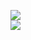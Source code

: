 [![](https://img.shields.io/badge/Made%20With-Github%20Spray-lightgrey.svg?style=for-the-badge&logo=github)](https://github.com/Annihil/github-spray#6460)  
[![](https://i.imgur.com/2DrTn0Z.gif)](https://github.com/Annihil/github-spray)